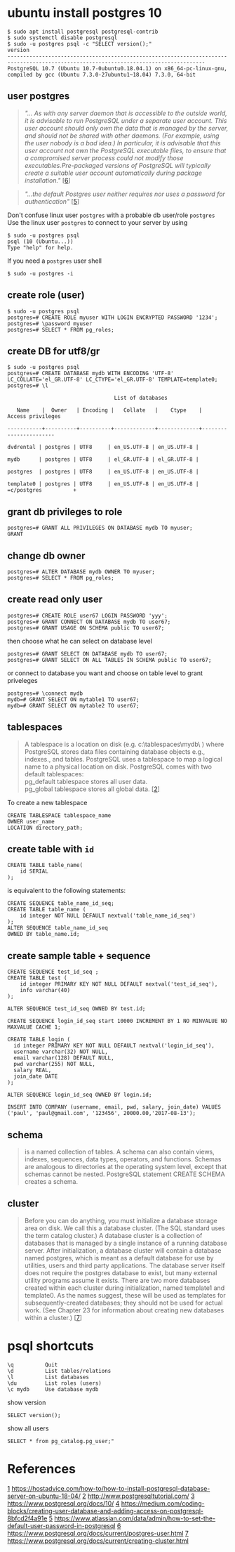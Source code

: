 # ubuntu install postgres 10
```
$ sudo apt install postgresql postgresql-contrib 
$ sudo systemctl disable postgresql 
$ sudo -u postgres psql -c "SELECT version();" 
version                                                                
------------------------------------------------------------------------------------------------------------------------------------- 
PostgreSQL 10.7 (Ubuntu 10.7-0ubuntu0.18.04.1) on x86_64-pc-linux-gnu, compiled by gcc (Ubuntu 7.3.0-27ubuntu1~18.04) 7.3.0, 64-bit 
```

## user postgres 
>*"... As with any server daemon that is accessible to the outside world, it is advisable to run PostgreSQL under a separate user account. This user account should only own the data that is managed by the server, and should not be shared with other daemons. (For example, using the user nobody is a bad idea.) In particular, it is advisable that this user account not own the PostgreSQL executable files, to ensure that a compromised server process could not modify those executables.Pre-packaged versions of PostgreSQL will typically create a suitable user account automatically during package installation."*
[[6]\]
  
> *"...the default Postgres user neither requires nor uses a password for authentication"*
[[5]\]

Don't confuse linux user `postgres` with a probable db user/role `postgres`  
Use the linux user `postgres` to connect to your server by using  
```
$ sudo -u postgres psql
psql (10 (Ubuntu...))
Type "help" for help.
```
If you need a `postgres` user shell
```
$ sudo -u postgres -i 
```
 
## create role (user)
```
$ sudo -u postgres psql
postgres=# CREATE ROLE myuser WITH LOGIN ENCRYPTED PASSWORD '1234'; 
postgres=# \password myuser
postgres=# SELECT * FROM pg_roles; 
``` 

## create DB for utf8/gr 
```
$ sudo -u postgres psql
postgres=# CREATE DATABASE mydb WITH ENCODING 'UTF-8' LC_COLLATE='el_GR.UTF-8' LC_CTYPE='el_GR.UTF-8' TEMPLATE=template0; 
postgres=# \l 

                                  List of databases 

   Name    |  Owner   | Encoding |   Collate   |    Ctype    |   Access privileges    

-----------+----------+----------+-------------+-------------+----------------------- 

dvdrental | postgres | UTF8     | en_US.UTF-8 | en_US.UTF-8 |  

mydb      | postgres | UTF8     | el_GR.UTF-8 | el_GR.UTF-8 |  

postgres  | postgres | UTF8     | en_US.UTF-8 | en_US.UTF-8 |  

template0 | postgres | UTF8     | en_US.UTF-8 | en_US.UTF-8 | =c/postgres          + 

```
## grant db privileges to role 
```
postgres=# GRANT ALL PRIVILEGES ON DATABASE mydb TO myuser; 
GRANT 
```
## change db owner
```
postgres=# ALTER DATABASE mydb OWNER TO myuser; 
postgres=# SELECT * FROM pg_roles; 
```
## create read only user
```
postgres=# CREATE ROLE user67 LOGIN PASSWORD 'yyy';
postgres=# GRANT CONNECT ON DATABASE mydb TO user67;
postgres=# GRANT USAGE ON SCHEMA public TO user67;
```
then choose what he can select on database level
```
postgres=# GRANT SELECT ON DATABASE mydb TO user67;
postgres=# GRANT SELECT ON ALL TABLES IN SCHEMA public TO user67;
```
or connect to database you want and choose on table level to grant priveleges
```
postgres=# \connect mydb 
mydb=# GRANT SELECT ON mytable1 TO user67;
mydb=# GRANT SELECT ON mytable2 TO user67;

```

## tablespaces 

> A tablespace is a location on disk (e.g. c:\tablespaces\mydb\ ) where PostgreSQL stores data files containing database objects e.g., indexes., and tables. PostgreSQL uses a tablespace to map a logical name to a physical location on disk. PostgreSQL comes with two default tablespaces:  
> pg_default tablespace stores all user data.  
> pg_global tablespace stores all global data. 
[[2]\]

To create a new tablespace
```
CREATE TABLESPACE tablespace_name 
OWNER user_name 
LOCATION directory_path; 
```

## create table with `id`
```
CREATE TABLE table_name( 
    id SERIAL
); 
```
is equivalent to the following statements: 
```
CREATE SEQUENCE table_name_id_seq; 
CREATE TABLE table_name ( 
    id integer NOT NULL DEFAULT nextval('table_name_id_seq') 
); 
ALTER SEQUENCE table_name_id_seq 
OWNED BY table_name.id; 
```

## create sample table + sequence 
```
CREATE SEQUENCE test_id_seq ; 
CREATE TABLE test ( 
    id integer PRIMARY KEY NOT NULL DEFAULT nextval('test_id_seq'), 
    info varchar(40) 
);  

ALTER SEQUENCE test_id_seq OWNED BY test.id; 

CREATE SEQUENCE login_id_seq start 10000 INCREMENT BY 1 NO MINVALUE NO MAXVALUE CACHE 1; 

CREATE TABLE login ( 
  id integer PRIMARY KEY NOT NULL DEFAULT nextval('login_id_seq'), 
  username varchar(32) NOT NULL, 
  email varchar(128) DEFAULT NULL, 
  pwd varchar(255) NOT NULL, 
  salary REAL, 
  join_date DATE 
); 

ALTER SEQUENCE login_id_seq OWNED BY login.id; 

INSERT INTO COMPANY (username, email, pwd, salary, join_date) VALUES ('paul', 'paul@gmail.com', '123456', 20000.00,'2017-08-13'); 
```
## schema  
> is a named collection of tables. A schema can also contain views, indexes, sequences, data types, operators, and functions. Schemas are analogous to directories at the operating system level, except that schemas cannot be nested. PostgreSQL statement CREATE SCHEMA creates a schema. 

## cluster
> Before you can do anything, you must initialize a database storage area on disk. We call this a database cluster. (The SQL standard uses the term catalog cluster.) A database cluster is a collection of databases that is managed by a single instance of a running database server. After initialization, a database cluster will contain a database named postgres, which is meant as a default database for use by utilities, users and third party applications. The database server itself does not require the postgres database to exist, but many external utility programs assume it exists. There are two more databases created within each cluster during initialization, named template1 and template0. As the names suggest, these will be used as templates for subsequently-created databases; they should not be used for actual work. (See Chapter 23 for information about creating new databases within a cluster.)
[[7]\]

# psql shortcuts
```
\q          Quit 
\d          List tables/relations 
\l          List databases 
\du         List roles (users) 
\c mydb     Use database mydb
```
show version
```
SELECT version();        
```
show all users 
```
SELECT * from pg_catalog.pg_user;"
```

# References
[1]: https://hostadvice.com/how-to/how-to-install-postgresql-database-server-on-ubuntu-18-04/ 
[2]: http://www.postgresqltutorial.com/ 
[3]: https://www.postgresql.org/docs/10/ 
[4]: https://medium.com/coding-blocks/creating-user-database-and-adding-access-on-postgresql-8bfcd2f4a91e 
[5]: https://www.atlassian.com/data/admin/how-to-set-the-default-user-password-in-postgresql
[6]: https://www.postgresql.org/docs/current/postgres-user.html
[7]: https://www.postgresql.org/docs/current/creating-cluster.html

[1] https://hostadvice.com/how-to/how-to-install-postgresql-database-server-on-ubuntu-18-04/ 
[2] http://www.postgresqltutorial.com/ 
[3] https://www.postgresql.org/docs/10/ 
[4] https://medium.com/coding-blocks/creating-user-database-and-adding-access-on-postgresql-8bfcd2f4a91e 
[5] https://www.atlassian.com/data/admin/how-to-set-the-default-user-password-in-postgresql
[6] https://www.postgresql.org/docs/current/postgres-user.html
[7] https://www.postgresql.org/docs/current/creating-cluster.html